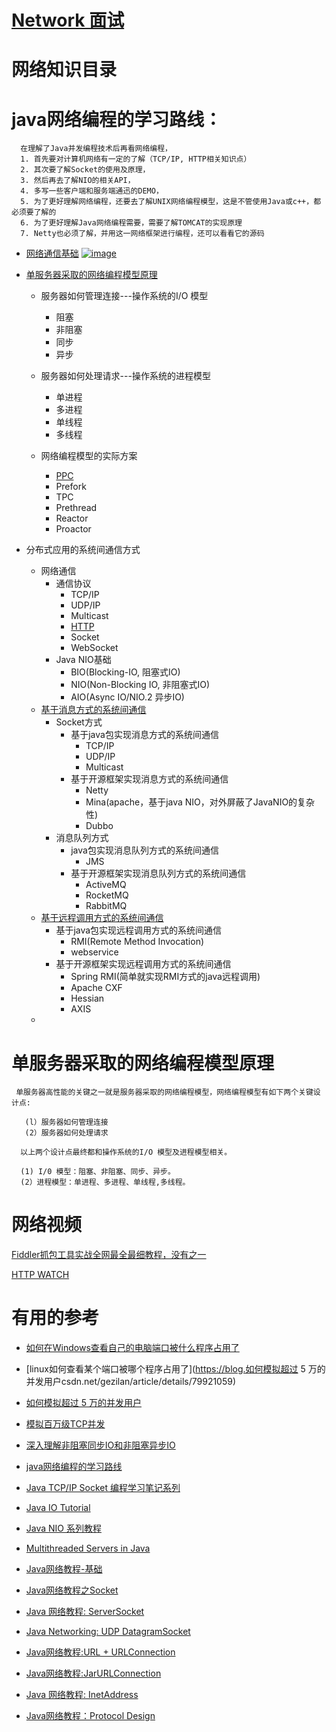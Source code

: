 # [Network 面试](https://github.com/stevenli91748/Network/blob/master/Interview/README.md)

# 网络知识目录

# java网络编程的学习路线：

      在理解了Java并发编程技术后再看网络编程，
      1. 首先要对计算机网络有一定的了解（TCP/IP, HTTP相关知识点）
      2. 其次要了解Socket的使用及原理，
      3. 然后再去了解NIO的相关API，
      4. 多写一些客户端和服务端通迅的DEMO，
      5. 为了更好理解网络编程，还要去了解UNIX网络编程模型，这是不管使用Java或c++，都必须要了解的
      6. 为了更好理解Java网络编程需要，需要了解TOMCAT的实现原理
      7. Netty也必须了解，并用这一网络框架进行编程，还可以看看它的源码

* [网络通信基础]()
<a href="https://imgbb.com/"><img src="https://i.ibb.co/qFQZzy9/image.jpg" alt="image" border="0"></a>

* [单服务器采取的网络编程模型原理](#单服务器采取的网络编程模型原理)  
  * 服务器如何管理连接---操作系统的I/O 模型
    * 阻塞
    * 非阻塞
    * 同步
    * 异步
  * 服务器如何处理请求---操作系统的进程模型
    * 单进程
    * 多进程
    * 单线程
    * 多线程
  
  * 网络编程模型的实际方案
    * [PPC]()
    * Prefork
    * TPC
    * Prethread
    * Reactor
    * Proactor
 
* 分布式应用的系统间通信方式
  * 网络通信
    * 通信协议
      * TCP/IP
      * UDP/IP
      * Multicast
      * [HTTP](https://github.com/stevenli91748/Network/blob/master/HTTP/README.md)
      * Socket
      * WebSocket
    * Java NIO基础
      * BIO(Blocking-IO, 阻塞式IO)
      * NIO(Non-Blocking IO, 非阻塞式IO)
      * AIO(Async IO/NIO.2 异步IO)
  * [基于消息方式的系统间通信]()
    * Socket方式
      * 基于java包实现消息方式的系统间通信
        * TCP/IP
        * UDP/IP
        * Multicast
      * 基于开源框架实现消息方式的系统间通信
        * Netty
        * Mina(apache，基于java NIO，对外屏蔽了JavaNIO的复杂性)
        * Dubbo
    * 消息队列方式
      * java包实现消息队列方式的系统间通信
        * JMS
      * 基于开源框架实现消息队列方式的系统间通信
        * ActiveMQ
        * RocketMQ
        * RabbitMQ
  * [基于远程调用方式的系统间通信]() 
    * 基于java包实现远程调用方式的系统间通信
      * RMI(Remote Method Invocation)
      * webservice
    * 基于开源框架实现远程调用方式的系统间通信
      * Spring RMI(简单就实现RMI方式的java远程调用)
      * Apache CXF
      * Hessian
      * AXIS
   * []()



# 单服务器采取的网络编程模型原理

     单服务器高性能的关键之一就是服务器采取的网络编程模型，网络编程模型有如下两个关键设计点:
       
       (l）服务器如何管理连接
       (2）服务器如何处理请求

      以上两个设计点最终都和操作系统的I/O 模型及进程模型相关。
      
      (1) I/0 模型：阻塞、非阻塞、同步、异步。
      (2）进程模型：单进程、多进程、单线程,多线程。




# 网络视频

 [Fiddler抓包工具实战全网最全最细教程，没有之一](https://www.bilibili.com/video/av58454086/?spm_id_from=333.788.videocard.14)

 [HTTP WATCH]()


# 有用的参考
* [如何在Windows查看自己的电脑端口被什么程序占用了](https://blog.csdn.net/lianxue1986/article/details/51811386)
* [linux如何查看某个端口被哪个程序占用了](https://blog.如何模拟超过 5 万的并发用户csdn.net/gezilan/article/details/79921059)
* [如何模拟超过 5 万的并发用户](https://blog.csdn.net/j3T9Z7H/article/details/89666686)
* [模拟百万级TCP并发](https://blog.csdn.net/u011001084/article/details/54089182)
* [深入理解非阻塞同步IO和非阻塞异步IO](https://blog.csdn.net/iter_zc/article/details/39291647)

* [java网络编程的学习路线](https://github.com/stevenli91748/JAVA-Architecture/blob/master/internet%20architecture/Network%20Programming.md)
* [Java TCP/IP Socket 编程学习笔记系列](https://blog.csdn.net/mmc_maodun/column/info/socket)

* [Java IO Tutorial](http://tutorials.jenkov.com/java-io/index.html)
* [Java NIO 系列教程](http://ifeve.com/java-nio-all/)
* [Multithreaded Servers in Java](http://tutorials.jenkov.com/java-multithreaded-servers/index.html)

* [Java网络教程-基础](http://ifeve.com/java-networking/)
* [Java网络教程之Socket](http://ifeve.com/java-socket/)
* [Java 网络教程: ServerSocket](http://ifeve.com/java-network-serversocket-2/)
* [Java Networking: UDP DatagramSocket](http://tutorials.jenkov.com/java-networking/udp-datagram-sockets.html)
* [Java网络教程:URL + URLConnection](http://ifeve.com/java-netword-url-urlconnection/)
* [Java网络教程:JarURLConnection](http://ifeve.com/java-jarurlconnection/)
* [Java 网络教程: InetAddress](http://ifeve.com/java-inetaddress-2/)
* [Java网络教程：Protocol Design](http://ifeve.com/java-network-protocol-design/)

